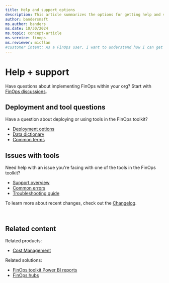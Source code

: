 ```yaml
---
title: Help and support options
description: This article summarizes the options for getting help and support for common issues you might experience in the FinOps toolkit.
author: bandersmsft
ms.author: banders
ms.date: 10/30/2024
ms.topic: concept-article
ms.service: finops
ms.reviewer: micflan
#customer intent: As a FinOps user, I want to understand how I can get help and support for the FinOps toolkit.
---
```


<!-- markdownlint-disable-next-line MD025 -->
# Help + support

Have questions about implementing FinOps within your org? Start with [FinOps discussions](https://techcommunity.microsoft.com/category/azure/discussions/finops).

## Deployment and tool questions

Have a question about deploying or using tools in the FinOps toolkit?

- [Deployment options](deploy.md)
- [Data dictionary](data-dictionary.md)
- [Common terms](terms.md)

## Issues with tools

Need help with an issue you're facing with one of the tools in the FinOps toolkit?

- [Support overview](support.md)
- [Common errors](errors.md)
- [Troubleshooting guide](troubleshooting.md)

To learn more about recent changes, check out the [Changelog](../changelog.md).

<br>

## Related content

Related products:

- [Cost Management](/azure/cost-management-billing/costs/)

Related solutions:

- [FinOps toolkit Power BI reports](../power-bi/reports.md)
- [FinOps hubs](../hubs/finops-hubs-overview.md)
